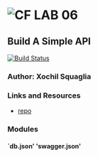 ![CF](http://i.imgur.com/7v5ASc8.png) LAB 06 
==============================================

## Build A Simple API
[![Build Status](https://travis-ci.org/vladimirsan/cf-travis-deployment.svg?branch=master)](https://travis-ci.org/vladimirsan/cf-travis-deployment)

### Author: Xochil Squaglia

### Links and Resources
* [repo](https://github.com/xochil73/06lab)

### Modules
#### `db.json' 'swagger.json'


